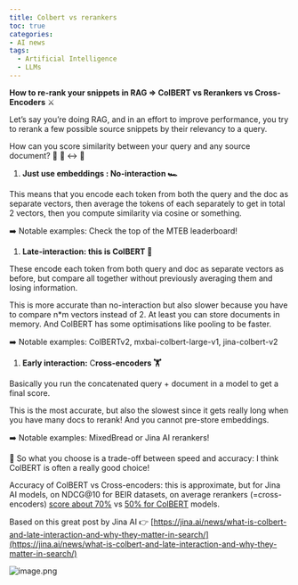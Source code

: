```yaml
---
title: Colbert vs rerankers
toc: true
categories: 
- AI news
tags:
  - Artificial Intelligence
  - LLMs
---
```



**How to re-rank your snippets in RAG ⇒ ColBERT vs Rerankers vs Cross-Encoders** ⚔️

Let’s say you’re doing RAG, and in an effort to improve performance, you try to rerank a few possible source snippets by their relevancy to a query. 

How can you score similarity between your query and any source document? 🤔 📄 ↔️ 📑 

1. **Just use embeddings : No-interaction 🏎️**

This means that you encode each token from both the query and the doc as separate vectors, then average the tokens of each separately to get in total 2 vectors, then you compute similarity via cosine or something.

➡️ Notable examples: Check the top of the MTEB leaderboard!

1. **Late-interaction: this is ColBERT 🏃**

These encode each token from both query and doc as separate vectors as before, but compare all together without previously averaging them and losing information.

This is more accurate than no-interaction but also slower because you have to compare n*m vectors instead of 2. At least you can store documents in memory. And ColBERT has some optimisations like pooling to be faster.

➡️ Notable examples: ColBERTv2, mxbai-colbert-large-v1, jina-colbert-v2

1. **Early interaction:** C**ross-encoders 🏋️**

Basically you run the concatenated query + document in a model to get a final score.

This is the most accurate, but also the slowest since it gets really long when you have many docs to rerank! And you cannot pre-store embeddings.

➡️ Notable examples: MixedBread or Jina AI rerankers!

🚀 So what you choose is a trade-off between speed and accuracy: I think ColBERT is often a really good choice!

Accuracy of ColBERT vs Cross-encoders: this is approximate, but for Jina AI models, on NDCG@10 for BEIR datasets, on average rerankers (=cross-encoders) [score about 70%](https://www.mixedbread.ai/docs/reranking/models) vs [50% for ColBERT](https://www.mixedbread.ai/blog/mxbai-colbert-large-v1) models.

Based on this great post by Jina AI 👉 [https://jina.ai/news/what-is-colbert-and-late-interaction-and-why-they-matter-in-search/](https://jina.ai/news/what-is-colbert-and-late-interaction-and-why-they-matter-in-search/)

![image.png](attachments/Posts/Colbert%20vs%20rerankers/image.png)